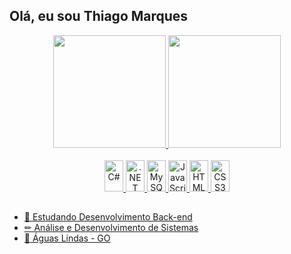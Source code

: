 ## Olá, eu sou Thiago Marques
<div align="center">
  <a href="https://github.com/ThiagoMarques16">
  <img height="180em" src="https://github-readme-stats.vercel.app/api?username=ThiagoMarques16&show_icons=true&theme=vision-friendly-dark&include_all_commits=true&count_private=true"/>
  <img height="180em" src="https://github-readme-stats.vercel.app/api/top-langs/?username=ThiagoMarques16&layout=compact&langs_count=7&theme=vision-friendly-dark"/>
</div>


  
<div style="display: inline_block" align="center"><br>
    <img src="https://cdn.jsdelivr.net/gh/devicons/devicon/icons/csharp/csharp-original.svg" alt="C#" width="30" height="50" class="language-icon">
    <img src="https://cdn.jsdelivr.net/gh/devicons/devicon/icons/dotnetcore/dotnetcore-original.svg" alt=".NET" width="30" height="50" class="language-icon">
    <img src="https://cdn.jsdelivr.net/gh/devicons/devicon/icons/mysql/mysql-original.svg" alt="MySQL" width="30" height="50" class="language-icon">
    <img src="https://cdn.jsdelivr.net/gh/devicons/devicon/icons/javascript/javascript-original.svg" alt="JavaScript" width="30" height="50" class="language-icon">
    <img src="https://cdn.jsdelivr.net/gh/devicons/devicon/icons/html5/html5-original.svg" alt="HTML5" width="30" height="50" class="language-icon">
    <img src="https://cdn.jsdelivr.net/gh/devicons/devicon/icons/css3/css3-original.svg" alt="CSS3" width="30" height="50" class="language-icon">

</div>

##

- 📕 Estudando Desenvolvimento Back-end
- ✏ Análise e Desenvolvimento de Sistemas
- 📌 Águas Lindas - GO
